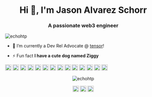 <h1 align="center">Hi 👋, I'm Jason Alvarez Schorr</h1>
<h3 align="center">A passionate web3 engineer</h3>
<p align="left"> <img src="https://komarev.com/ghpvc/?username=echohtp" alt="echohtp" /> </p>

- 🔭 I’m currently a Dev Rel Advocate @ [tensor](https://tensor.so)!

- ⚡ Fun fact **I have a cute dog named Ziggy**

<p align="left"><img src="https://echohtp.github.io/devicon/icons/react/react-original-wordmark.svg" alt="react" width="20" height="20"/> <img src="https://echohtp.github.io/devicon/icons/amazonwebservices/amazonwebservices-original-wordmark.svg" alt="amazonwebservices" width="20" height="20"/> <img src="https://echohtp.github.io/devicon/icons/backbonejs/backbonejs-original-wordmark.svg" alt="backbonejs" width="20" height="20"/> <img src="https://echohtp.github.io/devicon/icons/bootstrap/bootstrap-plain.svg" alt="bootstrap" width="20" height="20"/> <img src="https://echohtp.github.io/devicon/icons/css3/css3-original-wordmark.svg" alt="css3" width="20" height="20"/> <img src="https://echohtp.github.io/devicon/icons/django/django-original.svg" alt="django" width="20" height="20"/> <img src="https://echohtp.github.io/devicon/icons/docker/docker-original-wordmark.svg" alt="docker" width="20" height="20"/> <img src="https://echohtp.github.io/devicon/icons/html5/html5-original-wordmark.svg" alt="html5" width="20" height="20"/> <img src="https://echohtp.github.io/devicon/icons/javascript/javascript-original.svg" alt="javascript" width="20" height="20"/> <img src="https://echohtp.github.io/devicon/icons/mongodb/mongodb-original-wordmark.svg" alt="mongodb" width="20" height="20"/> <img src="https://echohtp.github.io/devicon/icons/mysql/mysql-original-wordmark.svg" alt="mysql" width="20" height="20"/> <img src="https://echohtp.github.io/devicon/icons/postgresql/postgresql-original-wordmark.svg" alt="postgresql" width="20" height="20"/> <img src="https://echohtp.github.io/devicon/icons/redis/redis-original-wordmark.svg" alt="redis" width="20" height="20"/> <img src="https://echohtp.github.io/devicon/icons/nodejs/nodejs-original-wordmark.svg" alt="nodejs" width="20" height="20"/></p><p align="center"> <img src="https://github-readme-stats.vercel.app/api?username=echohtp&show_icons=true" alt="echohtp" /> </p>

<p align="center">
<a href="https://dev.to/0xbanana" target="blank"><img align="center" src="https://cdn.jsdelivr.net/npm/simple-icons@3.0.1/icons/dev-dot-to.svg" alt="0xbanana" height="20" width="20" /></a>
<a href="https://twitter.com/0xbanana" target="blank"><img align="center" src="https://cdn.jsdelivr.net/npm/simple-icons@3.0.1/icons/twitter.svg" alt="0xbanana" height="20" width="20" /></a>
<a href="https://linkedin.com/in/jasonschorr" target="blank"><img align="center" src="https://cdn.jsdelivr.net/npm/simple-icons@3.0.1/icons/linkedin.svg" alt="jasonschorr" height="20" width="20" /></a>
</p>
